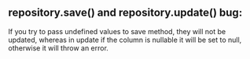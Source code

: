 ## repository.save() and repository.update() bug:
If you try to pass undefined values to save method, they will not be updated, 
whereas in update if the column is nullable it will be set to null, otherwise it will throw an error.